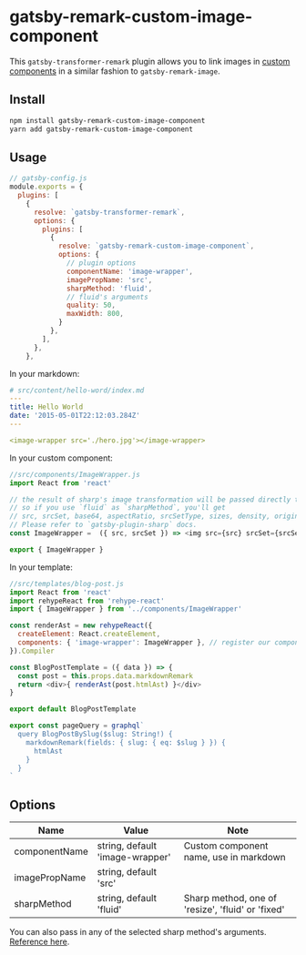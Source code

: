 # gatsby-remark-custom-image-component

This `gatsby-transformer-remark` plugin allows you to link images in [custom components](https://using-remark.gatsbyjs.org/custom-components/) in a similar fashion to `gatsby-remark-image`.

## Install

```bash
npm install gatsby-remark-custom-image-component
yarn add gatsby-remark-custom-image-component
```

## Usage

```js
// gatsby-config.js
module.exports = {
  plugins: [
    {
      resolve: `gatsby-transformer-remark`,
      options: {
        plugins: [
          {
            resolve: `gatsby-remark-custom-image-component`,
            options: {
              // plugin options
              componentName: 'image-wrapper',
              imagePropName: 'src',
              sharpMethod: 'fluid',
              // fluid's arguments
              quality: 50,
              maxWidth: 800,
            }
          },
        ],
      },
    },
```

In your markdown:

```yaml
# src/content/hello-word/index.md
---
title: Hello World
date: '2015-05-01T22:12:03.284Z'
---

<image-wrapper src='./hero.jpg'></image-wrapper>
```

In your custom component:
```js
//src/components/ImageWrapper.js
import React from 'react'

// the result of sharp's image transformation will be passed directly to this component.
// so if you use `fluid` as `sharpMethod`, you'll get
// src, srcSet, base64, aspectRatio, srcSetType, sizes, density, originalImage. 
// Please refer to `gatsby-plugin-sharp` docs.
const ImageWrapper =  ({ src, srcSet }) => <img src={src} srcSet={srcSet} />

export { ImageWrapper }
```

In your template:

```js
//src/templates/blog-post.js
import React from 'react'
import rehypeReact from 'rehype-react'
import { ImageWrapper } from '../components/ImageWrapper'

const renderAst = new rehypeReact({
  createElement: React.createElement,
  components: { 'image-wrapper': ImageWrapper }, // register our component
}).Compiler

const BlogPostTemplate = ({ data }) => {
  const post = this.props.data.markdownRemark
  return <div>{ renderAst(post.htmlAst) }</div>
}

export default BlogPostTemplate

export const pageQuery = graphql`
  query BlogPostBySlug($slug: String!) {
    markdownRemark(fields: { slug: { eq: $slug } }) {
      htmlAst
    }
  }
`
```

## Options

| Name | Value | Note |
|---|---|---|
|componentName| string, default 'image-wrapper' | Custom component name, use in markdown |
|imagePropName| string, default 'src' | |
|sharpMethod| string, default 'fluid' | Sharp method, one of 'resize', 'fluid' or 'fixed'|

You can also pass in any of the selected sharp method's arguments. [Reference here](https://github.com/gatsbyjs/gatsby/tree/master/packages/gatsby-plugin-sharp).

